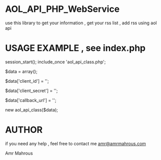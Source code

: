 AOL_API_PHP_WebService
======================
use this library to get your information , get your rss list , add rss using aol api


USAGE EXAMPLE , see index.php
======================
session_start();
include_once 'aol_api_class.php';

$data = array();

$data['client_id'] = '';

$data['client_secret'] = '';

$data['callback_url'] = '';

new aol_api_class($data);


AUTHOR
======================
if you need any help , feel free to contact me
amr@amrmahrous.com

Amr Mahrous
